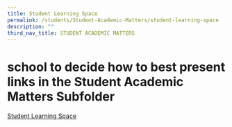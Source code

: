 ```yaml
---
title: Student Learning Space
permalink: /students/Student-Academic-Matters/student-learning-space
description: ""
third_nav_title: STUDENT ACADEMIC MATTERS
---
```


# school to decide how to best present links in the Student Academic Matters Subfolder

[Student Learning Space](https://vle.learning.moe.edu.sg/login)